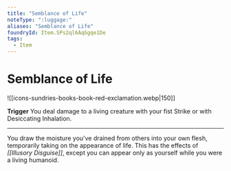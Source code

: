 ```yaml
---
title: "Semblance of Life"
noteType: ":luggage:"
aliases: "Semblance of Life"
foundryId: Item.SPs2ql6AqGgqe1De
tags:
  - Item
---
```


# Semblance of Life
![[icons-sundries-books-book-red-exclamation.webp|150]]

**Trigger** You deal damage to a living creature with your fist Strike or with Desiccating Inhalation.

* * *

You draw the moisture you've drained from others into your own flesh, temporarily taking on the appearance of life. This has the effects of _[[Illusory Disguise]]_, except you can appear only as yourself while you were a living humanoid.
